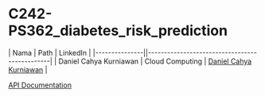 # C242-PS362_diabetes_risk_prediction

| Nama          | Path              | LinkedIn                                      |
|---------------||-----------------------------------------------|
| Daniel Cahya Kurniawan      | Cloud Computing  | [Daniel Cahya Kurniawan](https://www.linkedin.com/in/daniel-cahya-kurniawan/) |

[API Documentation](https://docs.google.com/document/d/1IZreBclxVRfwuTOGNPtSVcXoDbket6MQPgXBNjh9gLQ/edit?usp=sharing)
